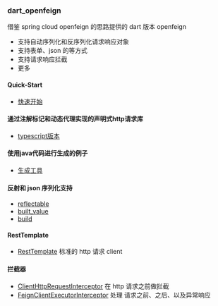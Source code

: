 ### dart_openfeign
借鉴 spring cloud openfeign 的思路提供的 dart 版本 openfeign

- 支持自动序列化和反序列化请求响应对象
- 支持表单、json 的等方式
- 支持请求响应拦截
- 更多

#### Quick-Start
- [快速开始](./quick_star.md)

#### 通过注解标记和动态代理实现的声明式http请求库
- [typescript版本](https://github.com/fengwuxp/fengwuxp-typescript-spring/tree/master/feign)

#### 使用java代码进行生成的例子
- [生成工具](https://github.com/fengwuxp/common-codegen)

#### 反射和 json 序列化支持
- [reflectable](https://github.com/google/reflectable.dart)
- [built_value](https://github.com/google/built_value.dart)
- [build](https://github.com/dart-lang/build)

#### RestTemplate
- [RestTemplate](./lib/src/client/rest_template.dart) 标准的 http 请求 client

#### 拦截器
- [ClientHttpRequestInterceptor](./lib/src/client/client_http_request_interceptor.dart) 在 http 请求之前做拦截
- [FeignClientExecutorInterceptor](./lib/src/executor/feign_client_executor_interceptor.dart) 处理 请求之前、之后、以及异常响应